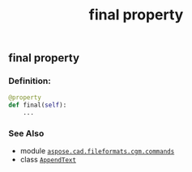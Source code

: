 ﻿---
title: final property
second_title: Aspose.CAD for Python via .NET API References
description: 
type: docs
weight: 80
url: /python-net/aspose.cad.fileformats.cgm.commands/appendtext/final/
is_root: false
---

## final property

### Definition:
```python
@property
def final(self):
    ...
```

### See Also
* module [`aspose.cad.fileformats.cgm.commands`](../../)
* class [`AppendText`](/cad/python-net/aspose.cad.fileformats.cgm.commands/appendtext)
